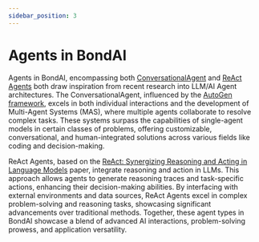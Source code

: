 ```yaml
---
sidebar_position: 3
---
```


# Agents in BondAI

Agents in BondAI, encompassing both [ConversationalAgent](./conversational-agent.md) and [ReAct Agents](./react-agent.md) both draw inspiration from recent research into LLM/AI Agent architectures. The ConversationalAgent, influenced by the [AutoGen framework](https://arxiv.org/abs/2308.08155), excels in both individual interactions and the development of Multi-Agent Systems (MAS), where multiple agents collaborate to resolve complex tasks. These systems surpass the capabilities of single-agent models in certain classes of problems, offering customizable, conversational, and human-integrated solutions across various fields like coding and decision-making.

ReAct Agents, based on the [ReAct: Synergizing Reasoning and Acting in Language Models](https://arxiv.org/pdf/2210.03629.pdf) paper, integrate reasoning and action in LLMs. This approach allows agents to generate reasoning traces and task-specific actions, enhancing their decision-making abilities. By interfacing with external environments and data sources, ReAct Agents excel in complex problem-solving and reasoning tasks, showcasing significant advancements over traditional methods. Together, these agent types in BondAI showcase a blend of advanced AI interactions, problem-solving prowess, and application versatility.